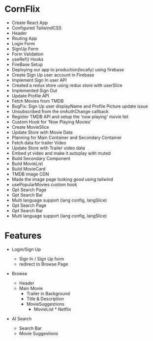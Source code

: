 # CornFlix

- Create React App
- Configured TailwindCSS
- Header
- Routing App
- Login Form
- SignUp Form
- Form Validation
- useRef() Hooks
- FireBase Setup
- Deploying our app to production(locally) using firebase
- Create Sign Up user account in Firebase
- Implement Sign In user API
- Created a redux store using redux store with userSlice
- Implemented Sign Out
- Update Profile API
- Fetch Movies from TMDB
- BugFix: Sign Up user displayName and Profile Picture update issue
- Unsubscribed from the onAuthChange callback
- Register TMDB API and setup the 'now playing' movie list
- Custom Hook for 'Now Playing Movies'
- Create MovieSlice
- Update Store with Movie Data
- Planning for Main Container and Secondary Container
- Fetch data for trailer Video
- Update Store with Trailer video data
- Embed yt video and make it autoplay with muted
- Build Secondary Component
- Build MovieList
- Build MovieCard
- TMDB image CDN
- Made the image page looking good using tailwind
- usePopularMovies custom hook
- Gpt Search Page
- Gpt Search Bar
- Multi language support (lang config, langSlice)
- Gpt Search Page
- Gpt Search Bar
- Multi language support (lang config, langSlice)

# Features

- Login/Sign Up
  - Sign In / Sign Up form
  - redirect to Browse Page
- Browse

  - Header
  - Main Movie
    - Trailer in Background
    - Title & Description
    - MovieSuggestions
      - MovieList \* Netflix

- AI Search
  - Search Bar
  - Movie Suggestions
